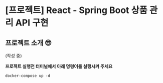 # [프로젝트] React - Spring Boot 상품 관리 API 구현
## 프로젝트 소개 😎
(작성 중)



**프로젝트 실행전 터미널에서 아래 명령어를 실행시켜 주세요** 

```
docker-compose up -d
```
